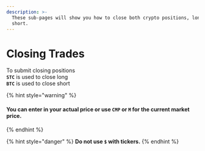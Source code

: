 ```yaml
---
description: >-
  These sub-pages will show you how to close both crypto positions, long or
  short.
---
```


# Closing Trades

To submit closing positions\
**`STC`** is used to close long\
**`BTC`** is used to close short

{% hint style="warning" %}
#### You can enter in your actual price or use `CMP` or `M` for the current market price.
{% endhint %}

{% hint style="danger" %}
**Do not use `$` with tickers.**
{% endhint %}
